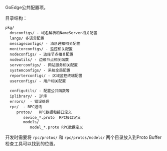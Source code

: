 GoEdge公共配置项。

目录结构：
~~~
pkg/
  dnsconfigs/ - 域名解析和NameServer相关配置
  langs/ 多语言配置
  messageconfigs/ - 消息通知相关配置
  monitorconfigs/ - 监控相关配置
  nodeconfigs/ - 边缘节点相关配置
  nodeutils/ - 边缘节点相关函数
  serverconfigs/ - 网站服务相关配置
  systemconfigs/ - 系统全局配置
  reporterconfigs/ - 区域监控终端配置
  userconfigs/ - 用户相关配置
  
  configutils/ - 配置公共函数等
  iplibrary/ - IP库
  errors/  - 错误处理
  rpc/  - RPC通讯
     protos/   RPC数据和接口定义
        sevice_*.proto  RPC接口定义
        models/
           model_*.proto RPC数据定义
~~~

开发时需要将 `rpc/protos/` 和 `rpc/protos/models/` 两个目录放入到Proto Buffer检查工具可以找到的位置。